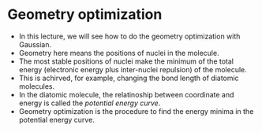 # Geometry optimization
* In this lecture, we will see how to do the geometry optimization with Gaussian.
* Geometry here means the positions of nuclei in the molecule.
* The most stable positions of nuclei make the minimum of the total energy (electronic energy plus inter-nuclei repulsion) of the molecule.
* This is achirved, for example, changing the bond length of diatomic molecules.
* In the diatomic molecule, the relatinoship between coordinate and energy is called the *potential energy curve*.
* Geometry optimization is the procedure to find the energy minima in the potential energy curve.

